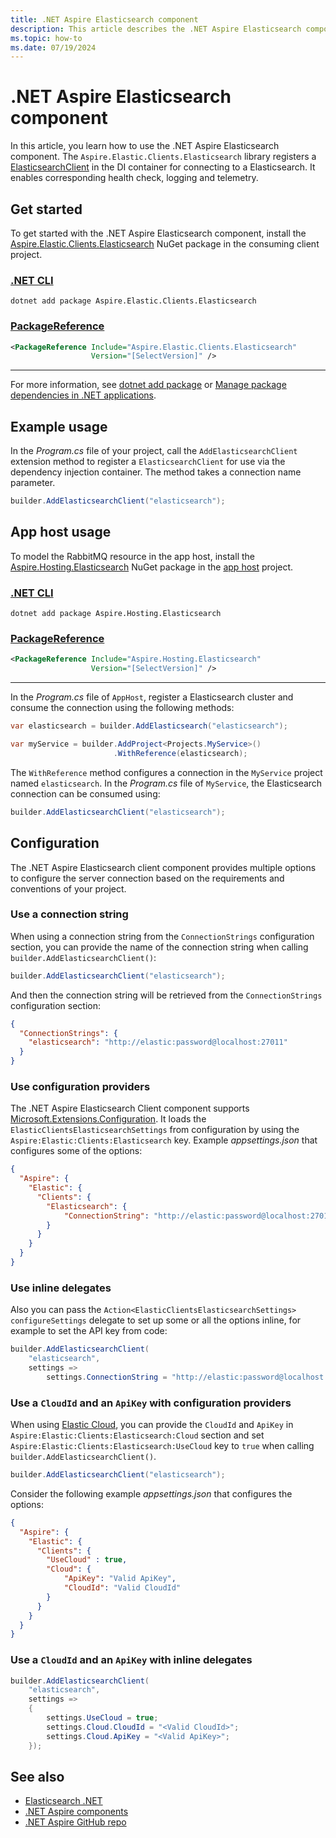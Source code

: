 ```yaml
---
title: .NET Aspire Elasticsearch component
description: This article describes the .NET Aspire Elasticsearch component features and capabilities.
ms.topic: how-to
ms.date: 07/19/2024
---
```


# .NET Aspire Elasticsearch component

In this article, you learn how to use the .NET Aspire Elasticsearch component. The `Aspire.Elastic.Clients.Elasticsearch` library registers a [ElasticsearchClient](https://github.com/elastic/elasticsearch-net) in the DI container for connecting to a Elasticsearch. It enables corresponding health check, logging and telemetry.

## Get started

To get started with the .NET Aspire Elasticsearch component, install the [Aspire.Elastic.Clients.Elasticsearch](https://www.nuget.org/packages/Aspire.Elastic.Clients.Elasticsearch) NuGet package in the consuming client project.

### [.NET CLI](#tab/dotnet-cli)

```dotnetcli
dotnet add package Aspire.Elastic.Clients.Elasticsearch
```

### [PackageReference](#tab/package-reference)

```xml
<PackageReference Include="Aspire.Elastic.Clients.Elasticsearch"
                  Version="[SelectVersion]" />
```

---

For more information, see [dotnet add package](/dotnet/core/tools/dotnet-add-package) or [Manage package dependencies in .NET applications](/dotnet/core/tools/dependencies).

## Example usage

In the _Program.cs_ file of your project, call the `AddElasticsearchClient` extension method to register a `ElasticsearchClient` for use via the dependency injection container. The method takes a connection name parameter.

```csharp
builder.AddElasticsearchClient("elasticsearch");
```

## App host usage

To model the RabbitMQ resource in the app host, install the [Aspire.Hosting.Elasticsearch](https://www.nuget.org/packages/Aspire.Hosting.Elasticsearch) NuGet package in the [app host](xref:aspire/app-host) project.

### [.NET CLI](#tab/dotnet-cli)

```dotnetcli
dotnet add package Aspire.Hosting.Elasticsearch
```

### [PackageReference](#tab/package-reference)

```xml
<PackageReference Include="Aspire.Hosting.Elasticsearch"
                  Version="[SelectVersion]" />
```

---

In the _Program.cs_ file of `AppHost`, register a Elasticsearch cluster and consume the connection using the following methods:

```csharp
var elasticsearch = builder.AddElasticsearch("elasticsearch");

var myService = builder.AddProject<Projects.MyService>()
                       .WithReference(elasticsearch);
```

The `WithReference` method configures a connection in the `MyService` project named `elasticsearch`. In the _Program.cs_ file of `MyService`, the Elasticsearch connection can be consumed using:

```csharp
builder.AddElasticsearchClient("elasticsearch");
```

## Configuration

The .NET Aspire Elasticsearch client component provides multiple options to configure the server connection based on the requirements and conventions of your project.

### Use a connection string

When using a connection string from the `ConnectionStrings` configuration section, you can provide the name of the connection string when calling `builder.AddElasticsearchClient()`:

```csharp
builder.AddElasticsearchClient("elasticsearch");
```

And then the connection string will be retrieved from the `ConnectionStrings` configuration section:

```json
{
  "ConnectionStrings": {
    "elasticsearch": "http://elastic:password@localhost:27011"
  }
}
```

### Use configuration providers

The .NET Aspire Elasticsearch Client component supports [Microsoft.Extensions.Configuration](/dotnet/api/microsoft.extensions.configuration). It loads the  `ElasticClientsElasticsearchSettings` from configuration by using the `Aspire:Elastic:Clients:Elasticsearch` key. Example _appsettings.json_ that configures some of the options:

```json
{
  "Aspire": {
    "Elastic": {
      "Clients": {
        "Elasticsearch": {
            "ConnectionString": "http://elastic:password@localhost:27011"
        }
      }
    }
  }
}
```

### Use inline delegates

Also you can pass the `Action<ElasticClientsElasticsearchSettings> configureSettings` delegate to set up some or all the options inline, for example to set the API key from code:

```csharp
builder.AddElasticsearchClient(
    "elasticsearch",
    settings =>
        settings.ConnectionString = "http://elastic:password@localhost:27011");
```

### Use a `CloudId` and an `ApiKey` with configuration providers

When using [Elastic Cloud](https://www.elastic.co/cloud), you can provide the `CloudId` and `ApiKey` in `Aspire:Elastic:Clients:Elasticsearch:Cloud` section and set `Aspire:Elastic:Clients:Elasticsearch:UseCloud` key to `true` when calling `builder.AddElasticsearchClient()`.

```csharp
builder.AddElasticsearchClient("elasticsearch");
```

Consider the following example _appsettings.json_ that configures the options:

```json
{
  "Aspire": {
    "Elastic": {
      "Clients": {
        "UseCloud" : true,
        "Cloud": {
            "ApiKey": "Valid ApiKey",
            "CloudId": "Valid CloudId"
        }
      }
    }
  }
}
```

### Use a `CloudId` and an `ApiKey` with inline delegates

```csharp
builder.AddElasticsearchClient(
    "elasticsearch",
    settings => 
    {
        settings.UseCloud = true;
        settings.Cloud.CloudId = "<Valid CloudId>";
        settings.Cloud.ApiKey = "<Valid ApiKey>";
    });
```

## See also

- [Elasticsearch .NET](https://github.com/elastic/elasticsearch-net)
- [.NET Aspire components](../fundamentals/components-overview.md)
- [.NET Aspire GitHub repo](https://github.com/dotnet/aspire)

<!--
https://github.com/dotnet/docs-aspire/issues/1059

In .NET Aspire 8.1 we are adding support to Elasticsearch hosting as a first-class API. See:

Add Elasticsearch Component aspire#4418
Add Elasticsearch Hosting aspire#4430

The article should cover:

AddElasticsearch
WithDataVolume/WithDataBindMount
for elastic hosting

also, its should cover client component when its ready

-->
